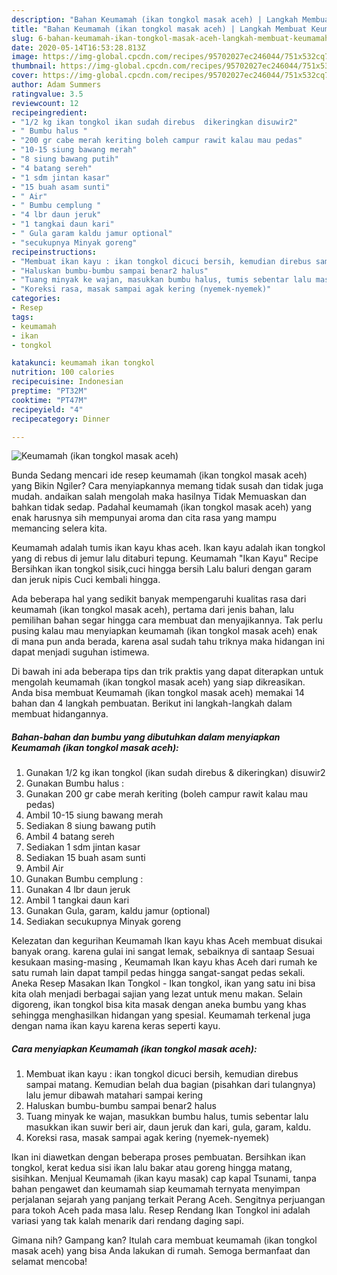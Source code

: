 ```yaml
---
description: "Bahan Keumamah (ikan tongkol masak aceh) | Langkah Membuat Keumamah (ikan tongkol masak aceh) Yang Bisa Manjain Lidah"
title: "Bahan Keumamah (ikan tongkol masak aceh) | Langkah Membuat Keumamah (ikan tongkol masak aceh) Yang Bisa Manjain Lidah"
slug: 6-bahan-keumamah-ikan-tongkol-masak-aceh-langkah-membuat-keumamah-ikan-tongkol-masak-aceh-yang-bisa-manjain-lidah
date: 2020-05-14T16:53:28.813Z
image: https://img-global.cpcdn.com/recipes/95702027ec246044/751x532cq70/keumamah-ikan-tongkol-masak-aceh-foto-resep-utama.jpg
thumbnail: https://img-global.cpcdn.com/recipes/95702027ec246044/751x532cq70/keumamah-ikan-tongkol-masak-aceh-foto-resep-utama.jpg
cover: https://img-global.cpcdn.com/recipes/95702027ec246044/751x532cq70/keumamah-ikan-tongkol-masak-aceh-foto-resep-utama.jpg
author: Adam Summers
ratingvalue: 3.5
reviewcount: 12
recipeingredient:
- "1/2 kg ikan tongkol ikan sudah direbus  dikeringkan disuwir2"
- " Bumbu halus "
- "200 gr cabe merah keriting boleh campur rawit kalau mau pedas"
- "10-15 siung bawang merah"
- "8 siung bawang putih"
- "4 batang sereh"
- "1 sdm jintan kasar"
- "15 buah asam sunti"
- " Air"
- " Bumbu cemplung "
- "4 lbr daun jeruk"
- "1 tangkai daun kari"
- " Gula garam kaldu jamur optional"
- "secukupnya Minyak goreng"
recipeinstructions:
- "Membuat ikan kayu : ikan tongkol dicuci bersih, kemudian direbus sampai matang. Kemudian belah dua bagian (pisahkan dari tulangnya) lalu jemur dibawah matahari sampai kering"
- "Haluskan bumbu-bumbu sampai benar2 halus"
- "Tuang minyak ke wajan, masukkan bumbu halus, tumis sebentar lalu masukkan ikan suwir beri air, daun jeruk dan kari, gula, garam, kaldu."
- "Koreksi rasa, masak sampai agak kering (nyemek-nyemek)"
categories:
- Resep
tags:
- keumamah
- ikan
- tongkol

katakunci: keumamah ikan tongkol 
nutrition: 100 calories
recipecuisine: Indonesian
preptime: "PT32M"
cooktime: "PT47M"
recipeyield: "4"
recipecategory: Dinner

---
```



![Keumamah (ikan tongkol masak aceh)](https://img-global.cpcdn.com/recipes/95702027ec246044/751x532cq70/keumamah-ikan-tongkol-masak-aceh-foto-resep-utama.jpg)

Bunda Sedang mencari ide resep keumamah (ikan tongkol masak aceh) yang Bikin Ngiler? Cara menyiapkannya memang tidak susah dan tidak juga mudah. andaikan salah mengolah maka hasilnya Tidak Memuaskan dan bahkan tidak sedap. Padahal keumamah (ikan tongkol masak aceh) yang enak harusnya sih mempunyai aroma dan cita rasa yang mampu memancing selera kita.

Keumamah adalah tumis ikan kayu khas aceh. Ikan kayu adalah ikan tongkol yang di rebus di jemur lalu ditaburi tepung. Keumamah &#34;Ikan Kayu&#34; Recipe Bersihkan ikan tongkol sisik,cuci hingga bersih Lalu baluri dengan garam dan jeruk nipis Cuci kembali hingga.

Ada beberapa hal yang sedikit banyak mempengaruhi kualitas rasa dari keumamah (ikan tongkol masak aceh), pertama dari jenis bahan, lalu pemilihan bahan segar hingga cara membuat dan menyajikannya. Tak perlu pusing kalau mau menyiapkan keumamah (ikan tongkol masak aceh) enak di mana pun anda berada, karena asal sudah tahu triknya maka hidangan ini dapat menjadi suguhan istimewa.


Di bawah ini ada beberapa tips dan trik praktis yang dapat diterapkan untuk mengolah keumamah (ikan tongkol masak aceh) yang siap dikreasikan. Anda bisa membuat Keumamah (ikan tongkol masak aceh) memakai 14 bahan dan 4 langkah pembuatan. Berikut ini langkah-langkah dalam membuat hidangannya.

<!--inarticleads1-->

##### Bahan-bahan dan bumbu yang dibutuhkan dalam menyiapkan Keumamah (ikan tongkol masak aceh):

1. Gunakan 1/2 kg ikan tongkol (ikan sudah direbus &amp; dikeringkan) disuwir2
1. Gunakan  Bumbu halus :
1. Gunakan 200 gr cabe merah keriting (boleh campur rawit kalau mau pedas)
1. Ambil 10-15 siung bawang merah
1. Sediakan 8 siung bawang putih
1. Ambil 4 batang sereh
1. Sediakan 1 sdm jintan kasar
1. Sediakan 15 buah asam sunti
1. Ambil  Air
1. Gunakan  Bumbu cemplung :
1. Gunakan 4 lbr daun jeruk
1. Ambil 1 tangkai daun kari
1. Gunakan  Gula, garam, kaldu jamur (optional)
1. Sediakan secukupnya Minyak goreng


Kelezatan dan kegurihan Keumamah Ikan kayu khas Aceh membuat disukai banyak orang. karena gulai ini sangat lemak, sebaiknya di santaap Sesuai kesukaan masing-masing , Keumamah Ikan kayu khas Aceh dari rumah ke satu rumah lain dapat tampil pedas hingga sangat-sangat pedas sekali. Aneka Resep Masakan Ikan Tongkol - Ikan tongkol, ikan yang satu ini bisa kita olah menjadi berbagai sajian yang lezat untuk menu makan. Selain digoreng, ikan tongkol bisa kita masak dengan aneka bumbu yang khas sehingga menghasilkan hidangan yang spesial. Keumamah terkenal juga dengan nama ikan kayu karena keras seperti kayu. 

<!--inarticleads2-->

##### Cara menyiapkan Keumamah (ikan tongkol masak aceh):

1. Membuat ikan kayu : ikan tongkol dicuci bersih, kemudian direbus sampai matang. Kemudian belah dua bagian (pisahkan dari tulangnya) lalu jemur dibawah matahari sampai kering
1. Haluskan bumbu-bumbu sampai benar2 halus
1. Tuang minyak ke wajan, masukkan bumbu halus, tumis sebentar lalu masukkan ikan suwir beri air, daun jeruk dan kari, gula, garam, kaldu.
1. Koreksi rasa, masak sampai agak kering (nyemek-nyemek)


Ikan ini diawetkan dengan beberapa proses pembuatan. Bersihkan ikan tongkol, kerat kedua sisi ikan lalu bakar atau goreng hingga matang, sisihkan. Menjual Keumamah (ikan kayu masak) cap kapal Tsunami, tanpa bahan pengawet dan keumamah siap keumamah ternyata menyimpan perjalanan sejarah yang panjang terkait Perang Aceh. Sengitnya perjuangan para tokoh Aceh pada masa lalu. Resep Rendang Ikan Tongkol ini adalah variasi yang tak kalah menarik dari rendang daging sapi. 

Gimana nih? Gampang kan? Itulah cara membuat keumamah (ikan tongkol masak aceh) yang bisa Anda lakukan di rumah. Semoga bermanfaat dan selamat mencoba!
